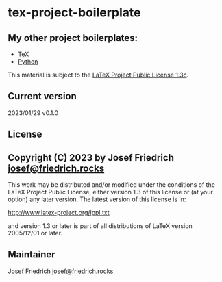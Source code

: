 # tex-project-boilerplate

## My other project boilerplates:

* [TeX](https://github.com/Josef-Friedrich/tex-project-boilerplate)
* [Python](https://github.com/Josef-Friedrich/python-project-boilerplate)

This material is subject to the [LaTeX Project Public License 1.3c](https://www.ctan.org/license/lppl1.3).

## Current version

2023/01/29 v0.1.0

## License

Copyright (C) 2023 by Josef Friedrich <josef@friedrich.rocks>
------------------------------------------------------------------------
This work may be distributed and/or modified under the conditions of
the LaTeX Project Public License, either version 1.3 of this license
or (at your option) any later version.  The latest version of this
license is in:

  http://www.latex-project.org/lppl.txt

and version 1.3 or later is part of all distributions of LaTeX
version 2005/12/01 or later.

## Maintainer

Josef Friedrich <josef@friedrich.rocks>
